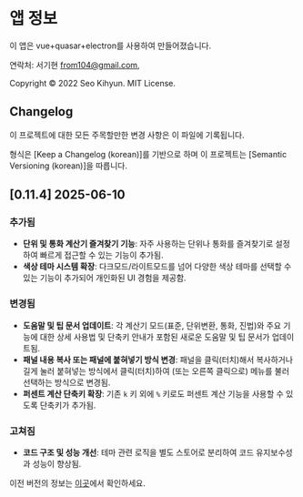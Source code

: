 # 앱 정보

이 앱은 vue+quasar+electron를 사용하여 만들어졌습니다.

연락처: 서기현 <from104@gmail.com>,

Copyright © 2022 Seo Kihyun. MIT License.

## Changelog

이 프로젝트에 대한 모든 주목할만한 변경 사항은 이 파일에 기록됩니다.

형식은 [Keep a Changelog (korean)]를 기반으로 하며 이 프로젝트는 [Semantic Versioning (korean)]을 따릅니다.

## [0.11.4] 2025-06-10

### 추가됨

- **단위 및 통화 계산기 즐겨찾기 기능**: 자주 사용하는 단위나 통화를 즐겨찾기로 설정하여 빠르게 접근할 수 있는 기능이 추가됨.
- **색상 테마 시스템 확장**: 다크모드/라이트모드를 넘어 다양한 색상 테마를 선택할 수 있는 기능이 추가되어 개인화된 UI 경험을 제공함.

### 변경됨

- **도움말 및 팁 문서 업데이트**: 각 계산기 모드(표준, 단위변환, 통화, 진법)와 주요 기능에 대한 상세 사용법 및 단축키 안내가 포함된 새로운 도움말 및 팁 문서가 업데이트됨.
- **패널 내용 복사 또는 패널에 붙혀넣기 방식 변경**: 패널을 클릭(터치)해서 복사하거나 길게 눌러 붙혀넣는 방식에서 클릭(터치)하여 (또는 오른쪽 클릭으로) 메뉴를 불러 선택하는 방식으로 변경됨.
- **퍼센트 계산 단축키 확장**: 기존 `k` 키 외에 `%` 키로도 퍼센트 계산 기능을 사용할 수 있도록 단축키가 추가됨.

### 고쳐짐

- **코드 구조 및 성능 개선**: 테마 관련 로직을 별도 스토어로 분리하여 코드 유지보수성과 성능이 향상됨.

이전 버전의 정보는 [이곳](https://github.com/from104/qcalc/blob/main/CHANGELOG-ko.md)에서 확인하세요.
